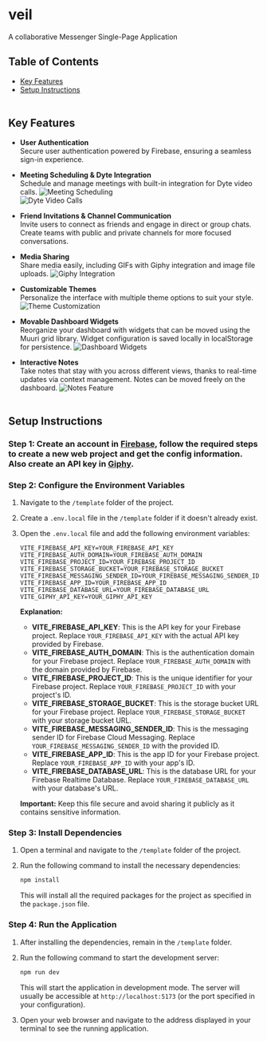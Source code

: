 # veil

A collaborative Messenger Single-Page Application

## Table of Contents
- [Key Features](#key-features)
- [Setup Instructions](#setup-instructions)<br><br>

## Key Features

- **User Authentication**  
  Secure user authentication powered by Firebase, ensuring a seamless sign-in experience.
  
- **Meeting Scheduling & Dyte Integration**  
  Schedule and manage meetings with built-in integration for Dyte video calls.
  ![Meeting Scheduling](https://ventsislavs6.sg-host.com/veil/meetings.png)<br>
  ![Dyte Video Calls](https://ventsislavs6.sg-host.com/veil/dyte.png)<br>

- **Friend Invitations & Channel Communication**  
  Invite users to connect as friends and engage in direct or group chats. Create teams with public and private channels for more focused conversations.  
  
- **Media Sharing**  
  Share media easily, including GIFs with Giphy integration and image file uploads.
  ![Giphy Integration](https://ventsislavs6.sg-host.com/veil/giphy.png)<br>

- **Customizable Themes**  
  Personalize the interface with multiple theme options to suit your style.
  ![Theme Customization](https://ventsislavs6.sg-host.com/veil/edit_profile.png)<br>

- **Movable Dashboard Widgets**  
  Reorganize your dashboard with widgets that can be moved using the Muuri grid library. Widget configuration is saved locally in localStorage for persistence.
  ![Dashboard Widgets](https://ventsislavs6.sg-host.com/veil/dashboard.png)<br>

- **Interactive Notes**  
  Take notes that stay with you across different views, thanks to real-time updates via context management. Notes can be moved freely on the dashboard.
  ![Notes Feature](https://ventsislavs6.sg-host.com/veil/notes.png)<br><br>


## Setup Instructions

### Step 1: Create an account in [Firebase](https://firebase.google.com/), follow the required steps to create a new web project and get the config information. Also create an API key in [Giphy](https://developers.giphy.com/docs/api/).

### Step 2: Configure the Environment Variables

1. Navigate to the `/template` folder of the project.
2. Create a `.env.local` file in the `/template` folder if it doesn't already exist.
3. Open the `.env.local` file and add the following environment variables:

   ```plaintext
   VITE_FIREBASE_API_KEY=YOUR_FIREBASE_API_KEY
   VITE_FIREBASE_AUTH_DOMAIN=YOUR_FIREBASE_AUTH_DOMAIN
   VITE_FIREBASE_PROJECT_ID=YOUR_FIREBASE_PROJECT_ID
   VITE_FIREBASE_STORAGE_BUCKET=YOUR_FIREBASE_STORAGE_BUCKET
   VITE_FIREBASE_MESSAGING_SENDER_ID=YOUR_FIREBASE_MESSAGING_SENDER_ID
   VITE_FIREBASE_APP_ID=YOUR_FIREBASE_APP_ID
   VITE_FIREBASE_DATABASE_URL=YOUR_FIREBASE_DATABASE_URL
   VITE_GIPHY_API_KEY=YOUR_GIPHY_API_KEY
   ```

   **Explanation:**

   - **VITE_FIREBASE_API_KEY**: This is the API key for your Firebase project. Replace `YOUR_FIREBASE_API_KEY` with the actual API key provided by Firebase.
   - **VITE_FIREBASE_AUTH_DOMAIN**: This is the authentication domain for your Firebase project. Replace `YOUR_FIREBASE_AUTH_DOMAIN` with the domain provided by Firebase.
   - **VITE_FIREBASE_PROJECT_ID**: This is the unique identifier for your Firebase project. Replace `YOUR_FIREBASE_PROJECT_ID` with your project's ID.
   - **VITE_FIREBASE_STORAGE_BUCKET**: This is the storage bucket URL for your Firebase project. Replace `YOUR_FIREBASE_STORAGE_BUCKET` with your storage bucket URL.
   - **VITE_FIREBASE_MESSAGING_SENDER_ID**: This is the messaging sender ID for Firebase Cloud Messaging. Replace `YOUR_FIREBASE_MESSAGING_SENDER_ID` with the provided ID.
   - **VITE_FIREBASE_APP_ID**: This is the app ID for your Firebase project. Replace `YOUR_FIREBASE_APP_ID` with your app's ID.
   - **VITE_FIREBASE_DATABASE_URL**: This is the database URL for your Firebase Realtime Database. Replace `YOUR_FIREBASE_DATABASE_URL` with your database's URL.

   **Important:** Keep this file secure and avoid sharing it publicly as it contains sensitive information.

### Step 3: Install Dependencies

1. Open a terminal and navigate to the `/template` folder of the project.
2. Run the following command to install the necessary dependencies:

   ```bash
   npm install
   ```

   This will install all the required packages for the project as specified in the `package.json` file.

### Step 4: Run the Application

1. After installing the dependencies, remain in the `/template` folder.
2. Run the following command to start the development server:

   ```bash
   npm run dev
   ```

   This will start the application in development mode. The server will usually be accessible at `http://localhost:5173` (or the port specified in your configuration).

3. Open your web browser and navigate to the address displayed in your terminal to see the running application.
